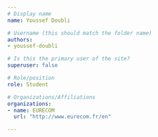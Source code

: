 ```yaml
---
# Display name
name: Youssef Doubli

# Username (this should match the folder name)
authors:
- youssef-doubli

# Is this the primary user of the site?
superuser: false

# Role/position
role: Student

# Organizations/Affiliations
organizations:
- name: EURECOM
  url: "http://www.eurecom.fr/en"

---
```

